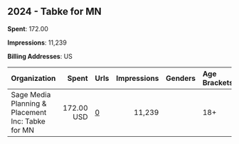 ## 2024 - Tabke for MN 
**Spent**: 172.00

**Impressions**: 11,239

**Billing Addresses**: US

|Organization|Spent|Urls|Impressions|Genders|Age Brackets|Country Codes|
|:---|---:|:---|---:|:---|:---|:---|
|Sage Media Planning & Placement  Inc: Tabke for MN|172.00 USD|[0](https://www.snap.com/political-ads/asset/37eb44b2a4b80f3d34b18a526f5bab0d5fd9cf99ec8948f8224daa79d2edeae2?mediaType=mp4)|11,239||18+|united states|
